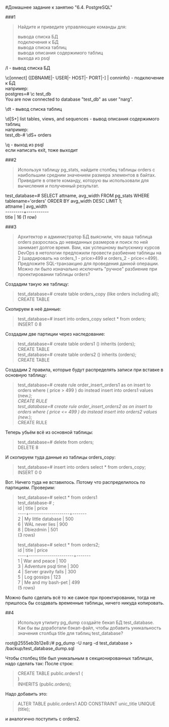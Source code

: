 #Домашнее задание к занятию "6.4. PostgreSQL"

###1
>Найдите и приведите управляющие команды для:
>
>    вывода списка БД  
    подключения к БД  
    вывода списка таблиц  
    вывода описания содержимого таблиц  
    выхода из psql

/l - вывод списка БД

\c[onnect] {[DBNAME|- USER|- HOST|- PORT|-] | conninfo} - подключение к БД  
например:  
postgres=# \c test_db  
You are now connected to database "test_db" as user "narg".

\dt - вывод списка таблиц

 \d[S+]                 list tables, views, and sequences - вывод описания содержимого таблиц  
например:  
test_db-# \dS+ orders

\q - выход из psql  
если написать exit, тоже выходит

###2
>Используя таблицу pg_stats, найдите столбец таблицы orders с наибольшим средним значением размера элементов в байтах.  
Приведите в ответе команду, которую вы использовали для вычисления и полученный результат.

test_database=# SELECT attname, avg_width FROM pg_stats WHERE tablename='orders' ORDER BY avg_width DESC LIMIT 1;  
 attname | avg_width   
---------+-----------  
 title   |        16
(1 row)

###3
>Архитектор и администратор БД выяснили, что ваша таблица orders разрослась до невиданных размеров и поиск по ней занимает долгое время. Вам, как успешному выпускнику курсов DevOps в нетологии предложили провести разбиение таблицы на 2 (шардировать на orders_1 - price>499 и orders_2 - price<=499).  
Предложите SQL-транзакцию для проведения данной операции.  
Можно ли было изначально исключить "ручное" разбиение при проектировании таблицы orders?

Создадим такую же таблицу:
>test_database=# create table orders_copy (like orders including all);  
CREATE TABLE

Скопируем в неё данные:
>test_database=# insert into orders_copy select * from orders;  
INSERT 0 8

Создадим две партиции через наследование:
>test_database=# create table orders1 () inherits (orders);                
CREATE TABLE  
test_database=# create table orders2 () inherits (orders);   
CREATE TABLE

Создадим 2 правила, которые будут распределять записи при вставке в основную таблицу:
>test_database=# create rule order_insert_orders1 as on insert to orders where ( price > 499 ) do instead insert into orders1 values (new.*);  
CREATE RULE  
test_database=# create rule order_insert_orders2 as on insert to orders where ( price <= 499 ) do instead insert into orders2 values (new.*);     
CREATE RULE

Теперь убьём всё из основной таблицы:
>test_database=# delete from orders;  
DELETE 8

И скопируем туда данные из таблицы orders_copy:
>test_database=# insert into orders select * from orders_copy;  
INSERT 0 0

Вот. Ничего туда не вставилось. Потому что распределилось по партициям.
Проверим:
>test_database=# select * from orders1  
test_database-# ;  
 id |       title        | price   
----+--------------------+-------  
  2 | My little database |   500  
  6 | WAL never lies     |   900  
  8 | Dbiezdmin          |   501  
(3 rows)  
>
>test_database=# select * from orders2;  
 id |        title         | price   
----+----------------------+-------  
  1 | War and peace        |   100  
  3 | Adventure psql time  |   300  
  4 | Server gravity falls |   300  
  5 | Log gossips          |   123  
  7 | Me and my bash-pet   |   499  
(5 rows)

Можно было сделать всё то же самое при проектировании, тогда не пришлось бы создавать временные таблицы, ничего никуда копировать.

##4
>Используя утилиту pg_dump создайте бекап БД test_database.  
Как бы вы доработали бэкап-файл, чтобы добавить уникальность значения столбца title для таблиц test_database?

root@2555eb3b12e8:/# pg_dump -U narg -d test_database > /backup/test_database_dump.sql

Чтобы столбец title был уникальным в секционированных таблицах, надо сделать так:
После строк:
>CREATE TABLE public.orders1 (  
)  
INHERITS (public.orders);

Надо добавить это:
>ALTER TABLE public.orders1 ADD CONSTRAINT unic_title UNIQUE (title);

и аналогично поступить с orders2.